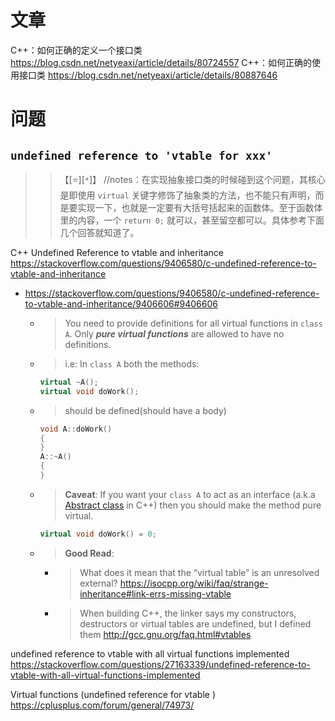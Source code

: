 
# 文章

C++：如何正确的定义一个接口类 https://blog.csdn.net/netyeaxi/article/details/80724557
C++：如何正确的使用接口类 https://blog.csdn.net/netyeaxi/article/details/80887646

# 问题

## `undefined reference to 'vtable for xxx'`
>> 【[:star:][`*`]】 //notes：在实现抽象接口类的时候碰到这个问题，其核心是即使用 `virtual` 关键字修饰了抽象类的方法，也不能只有声明，而是要实现一下，也就是一定要有大括号括起来的函数体。至于函数体里的内容，一个 `return 0;` 就可以，甚至留空都可以。具体参考下面几个回答就知道了。

C++ Undefined Reference to vtable and inheritance https://stackoverflow.com/questions/9406580/c-undefined-reference-to-vtable-and-inheritance
- https://stackoverflow.com/questions/9406580/c-undefined-reference-to-vtable-and-inheritance/9406606#9406606
  * > You need to provide definitions for all virtual functions in `class A`. Only ***pure virtual functions*** are allowed to have no definitions.
  * > i.e: In `class A` both the methods:
    ```cpp
    virtual ~A();
    virtual void doWork();
    ```
  * > should be defined(should have a body)
    ```cpp
    void A::doWork()
    {
    }
    A::~A()
    {
    }
    ```
  * > **Caveat**: If you want your `class A` to act as an interface (a.k.a [Abstract class](https://en.wikibooks.org/wiki/C%2B%2B_Programming/Classes/Abstract_Classes) in C++) then you should make the method pure virtual.
    ```cpp
    virtual void doWork() = 0;
    ```
  * > **Good Read**:
    + > What does it mean that the “virtual table” is an unresolved external? https://isocpp.org/wiki/faq/strange-inheritance#link-errs-missing-vtable
    + > When building C++, the linker says my constructors, destructors or virtual tables are undefined, but I defined them http://gcc.gnu.org/faq.html#vtables

undefined reference to vtable with all virtual functions implemented https://stackoverflow.com/questions/27163339/undefined-reference-to-vtable-with-all-virtual-functions-implemented

Virtual functions (undefined reference for vtable ) https://cplusplus.com/forum/general/74973/
